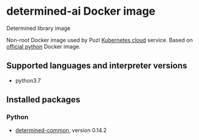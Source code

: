# determined-ai Docker image

Determined library image

Non-root Docker image used by Puzl [Kubernetes cloud](https://puzl.cloud) service. Based on [official python](https://hub.docker.com/_/python) Docker image.
## Supported languages and interpreter versions
- python3.7

## Installed packages

### Python
- [determined-common](https://pypi.org/project/determined-common/), version 0.14.2


